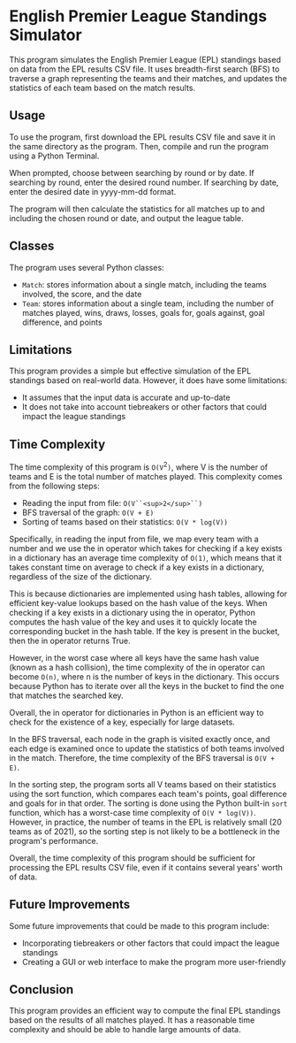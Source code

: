 # English Premier League Standings Simulator

This program simulates the English Premier League (EPL) standings based on data from the EPL results CSV file. It uses breadth-first search (BFS) to traverse a graph representing the teams and their matches, and updates the statistics of each team based on the match results.

## Usage

To use the program, first download the EPL results CSV file and save it in the same directory as the program. Then, compile and run the program using a Python Terminal.

When prompted, choose between searching by round or by date. If searching by round, enter the desired round number. If searching by date, enter the desired date in yyyy-mm-dd format.

The program will then calculate the statistics for all matches up to and including the chosen round or date, and output the league table.

## Classes

The program uses several Python classes:

- `Match`: stores information about a single match, including the teams involved, the score, and the date
- `Team`: stores information about a single team, including the number of matches played, wins, draws, losses, goals for, goals against, goal difference, and points


## Limitations

This program provides a simple but effective simulation of the EPL standings based on real-world data. However, it does have some limitations:

- It assumes that the input data is accurate and up-to-date
- It does not take into account tiebreakers or other factors that could impact the league standings

## Time Complexity

The time complexity of this program is `O(V`<sup>2</sup>`)`, where V is the number of teams and E is the total number of matches played. This complexity comes from the following steps:

* Reading the input from file: `O(V``<sup>2</sup>``)`
* BFS traversal of the graph: `O(V + E)`
* Sorting of teams based on their statistics: `O(V * log(V))`

Specifically, in reading the input from file, we map every team with a number and we use the in operator which takes for checking if a key exists in a dictionary has an average time complexity of `O(1)`, which means that it takes constant time on average to check if a key exists in a dictionary, regardless of the size of the dictionary.

This is because dictionaries are implemented using hash tables, allowing for efficient key-value lookups based on the hash value of the keys. When checking if a key exists in a dictionary using the in operator, Python computes the hash value of the key and uses it to quickly locate the corresponding bucket in the hash table. If the key is present in the bucket, then the in operator returns True.

However, in the worst case where all keys have the same hash value (known as a hash collision), the time complexity of the in operator can become `O(n)`, where n is the number of keys in the dictionary. This occurs because Python has to iterate over all the keys in the bucket to find the one that matches the searched key.

Overall, the in operator for dictionaries in Python is an efficient way to check for the existence of a key, especially for large datasets.

In the BFS traversal, each node in the graph is visited exactly once, and each edge is examined once to update the statistics of both teams involved in the match. Therefore, the time complexity of the BFS traversal is `O(V + E)`.

In the sorting step, the program sorts all V teams based on their statistics using the sort function, which compares each team's points, goal difference and goals for in that order. The sorting is done using the Python built-in `sort` function, which has a worst-case time complexity of `O(V * log(V))`. However, in practice, the number of teams in the EPL is relatively small (20 teams as of 2021), so the sorting step is not likely to be a bottleneck in the program's performance.

Overall, the time complexity of this program should be sufficient for processing the EPL results CSV file, even if it contains several years' worth of data.

## Future Improvements

Some future improvements that could be made to this program include:

- Incorporating tiebreakers or other factors that could impact the league standings
- Creating a GUI or web interface to make the program more user-friendly

## Conclusion

This program provides an efficient way to compute the final EPL standings based on the results of all matches played. It has a reasonable time complexity and should be able to handle large amounts of data.
